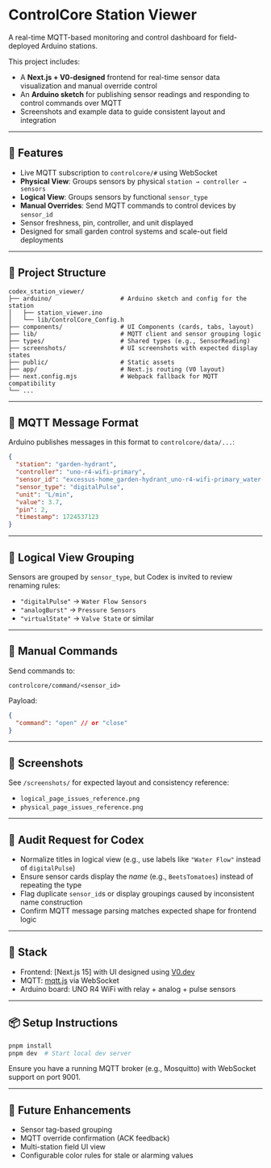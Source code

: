 # ControlCore Station Viewer

A real-time MQTT-based monitoring and control dashboard for field-deployed Arduino stations.

This project includes:
- A **Next.js + V0-designed** frontend for real-time sensor data visualization and manual override control
- An **Arduino sketch** for publishing sensor readings and responding to control commands over MQTT
- Screenshots and example data to guide consistent layout and integration

---

## 🚀 Features

- Live MQTT subscription to `controlcore/#` using WebSocket
- **Physical View**: Groups sensors by physical `station → controller → sensors`
- **Logical View**: Groups sensors by functional `sensor_type`
- **Manual Overrides**: Send MQTT commands to control devices by `sensor_id`
- Sensor freshness, pin, controller, and unit displayed
- Designed for small garden control systems and scale-out field deployments

---

## 📁 Project Structure

```
codex_station_viewer/
├── arduino/                   # Arduino sketch and config for the station
│   ├── station_viewer.ino
│   └── lib/ControlCore_Config.h
├── components/                # UI Components (cards, tabs, layout)
├── lib/                       # MQTT client and sensor grouping logic
├── types/                     # Shared types (e.g., SensorReading)
├── screenshots/               # UI screenshots with expected display states
├── public/                    # Static assets
├── app/                       # Next.js routing (V0 layout)
├── next.config.mjs            # Webpack fallback for MQTT compatibility
└── ...
```

---

## 📡 MQTT Message Format

Arduino publishes messages in this format to `controlcore/data/...`:

```json
{
  "station": "garden-hydrant",
  "controller": "uno-r4-wifi-primary",
  "sensor_id": "excessus-home_garden-hydrant_uno-r4-wifi-primary_water-flow_BeetsTomatoes",
  "sensor_type": "digitalPulse",
  "unit": "L/min",
  "value": 3.7,
  "pin": 2,
  "timestamp": 1724537123
}
```

---

## 🧠 Logical View Grouping

Sensors are grouped by `sensor_type`, but Codex is invited to review renaming rules:

- `"digitalPulse"` → `Water Flow Sensors`
- `"analogBurst"` → `Pressure Sensors`
- `"virtualState"` → `Valve State` or similar

---

## 🧪 Manual Commands

Send commands to:
```
controlcore/command/<sensor_id>
```

Payload:
```json
{
  "command": "open" // or "close"
}
```

---

## 📸 Screenshots

See `/screenshots/` for expected layout and consistency reference:

- `logical_page_issues_reference.png`
- `physical_page_issues_reference.png`

---

## 🧼 Audit Request for Codex

- Normalize titles in logical view (e.g., use labels like `"Water Flow"` instead of `digitalPulse`)
- Ensure sensor cards display the *name* (e.g., `BeetsTomatoes`) instead of repeating the type
- Flag duplicate `sensor_id`s or display groupings caused by inconsistent name construction
- Confirm MQTT message parsing matches expected shape for frontend logic

---

## 🧰 Stack

- Frontend: [Next.js 15] with UI designed using [V0.dev](https://v0.dev)
- MQTT: [mqtt.js](https://github.com/mqttjs/MQTT.js) via WebSocket
- Arduino board: UNO R4 WiFi with relay + analog + pulse sensors

---

## 📦 Setup Instructions

```bash
pnpm install
pnpm dev  # Start local dev server
```

Ensure you have a running MQTT broker (e.g., Mosquitto) with WebSocket support on port 9001.

---

## 👷 Future Enhancements

- Sensor tag-based grouping
- MQTT override confirmation (ACK feedback)
- Multi-station field UI view
- Configurable color rules for stale or alarming values